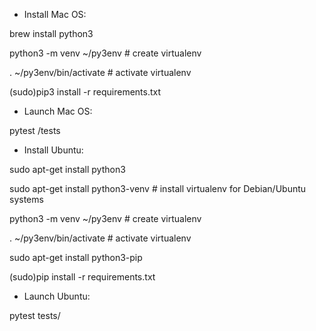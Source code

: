* Install  Мас OS:

brew install python3


python3 -m venv ~/py3env  # create virtualenv

. ~/py3env/bin/activate  # activate virtualenv

(sudo)pip3 install -r requirements.txt


* Launch Мас OS:

pytest /tests



* Install Ubuntu:

sudo apt-get install python3

sudo apt-get install python3-venv # install virtualenv for Debian/Ubuntu systems

python3 -m venv ~/py3env  # create virtualenv

. ~/py3env/bin/activate  # activate virtualenv

sudo apt-get install python3-pip

(sudo)pip install -r requirements.txt


* Launch Ubuntu:

pytest tests/